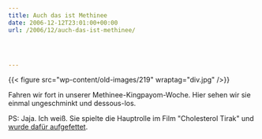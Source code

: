 ```yaml
---
title: Auch das ist Methinee
date: 2006-12-12T23:01:00+00:00
url: /2006/12/auch-das-ist-methinee/




---
```

{{< figure src="wp-content/old-images/219" wraptag="div.jpg" />}}

Fahren wir fort in unserer Methinee-Kingpayom-Woche. Hier sehen wir sie einmal ungeschminkt und dessous-los.

PS: Jaja. Ich weiß. Sie spielte die Hauptrolle im Film "Cholesterol Tirak" und [wurde dafür aufgefettet][1].

 [1]: http://www.themakeupgallery.info/character/fat/cintathai.htm
